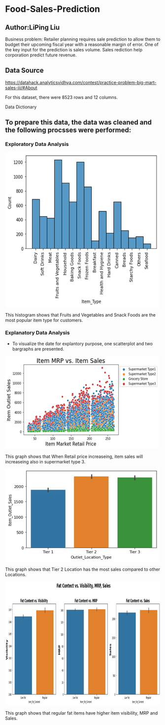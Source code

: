 # Food-Sales-Prediction

## Author:LiPing Liu


Business problem: Retailer planning requires sale prediction to allow them to budget their upcoming fiscal year with a reasonable margin of error. One of the key input for the prediction is sales volume. Sales rediction help corporation predict future revenue.

## Data Source

https://datahack.analyticsvidhya.com/contest/practice-problem-big-mart-sales-iii/#About


For this dataset, there were 8523 rows and 12 columns.

Data Dictionary



## To prepare this data, the data was cleaned and the following procsses were performed: 
### Exploratory Data Analysis



<img src="https://github.com/ivyyyyyliu/Food-Sales-Prediction/blob/main/Exploratory%20.png" height="500" width="500" >

This histogram shows that Fruits and Vegetables and Snack Foods are the most popular item type for customers.

### Explanatory Data Analysis
- To visualize the date for explantory purpose, one scatterplot and two bargraphs are presented. 


<img src="https://github.com/ivyyyyyliu/Food-Sales-Prediction/blob/main/Explanatory%201.png" height="300" width="500" >

This graph shows that When Retail price increaseing, item sales will increaseing also in supermarket type 3.

<img src="https://github.com/ivyyyyyliu/Food-Sales-Prediction/blob/main/Explanatory%203.png" height="300" width="500" >


This graph shows that Tier 2 Location has the most sales compared to other Locations.

<img src="https://github.com/ivyyyyyliu/Food-Sales-Prediction/blob/main/Explanatory%202.png" height="400" width="1000" >

This graph shows that regular fat items have higher item visibility, MRP and Sales.
